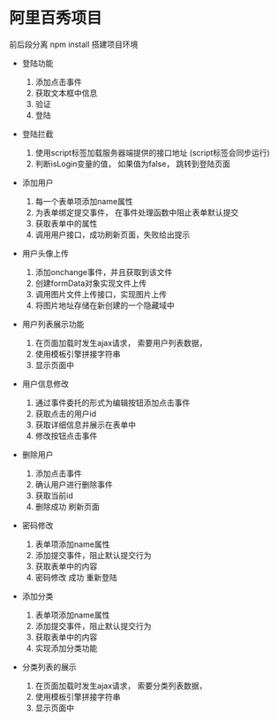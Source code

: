# 阿里百秀项目
  前后段分离
  npm install 搭建项目环境

  - 登陆功能
    1. 添加点击事件
    2. 获取文本框中信息
    3. 验证
    4. 登陆

  - 登陆拦截
    1. 使用script标签加载服务器端提供的接口地址  (script标签会同步运行)
    2. 判断isLogin变量的值， 如果值为false， 跳转到登陆页面

  - 添加用户
    1. 每一个表单项添加name属性
    2. 为表单绑定提交事件， 在事件处理函数中阻止表单默认提交
    3. 获取表单中的属性
    4. 调用用户接口，成功刷新页面，失败给出提示

  - 用户头像上传
    1. 添加onchange事件，并且获取到该文件
    2. 创建formData对象实现文件上传
    3. 调用图片文件上传接口，实现图片上传
    4. 将图片地址存储在新创建的一个隐藏域中

  - 用户列表展示功能
    1. 在页面加载时发生ajax请求， 索要用户列表数据，
    2. 使用模板引擎拼接字符串
    3. 显示页面中

  - 用户信息修改
    1. 通过事件委托的形式为编辑按钮添加点击事件
    2. 获取点击的用户id
    3. 获取详细信息并展示在表单中
    4. 修改按钮点击事件

  - 删除用户
    1. 添加点击事件
    2. 确认用户进行删除事件
    3. 获取当前id
    4. 删除成功 刷新页面

  - 密码修改
    1. 表单项添加name属性
    2. 添加提交事件，阻止默认提交行为
    3. 获取表单中的内容
    4. 密码修改  成功 重新登陆

  - 添加分类
    1. 表单项添加name属性
    2. 添加提交事件，阻止默认提交行为
    3. 获取表单中的内容
    4. 实现添加分类功能

  - 分类列表的展示
    1. 在页面加载时发生ajax请求， 索要分类列表数据，
    2. 使用模板引擎拼接字符串
    3. 显示页面中